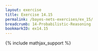 ```yaml
---
layout: exercise
title: Exercise 14.15
permalink: /bayes-nets-exercises/ex_15/
breadcrumb: 14-Probabilistic-Reasoning
bookmarkID: ex14.15
---
```


{% include mathjax_support %}
